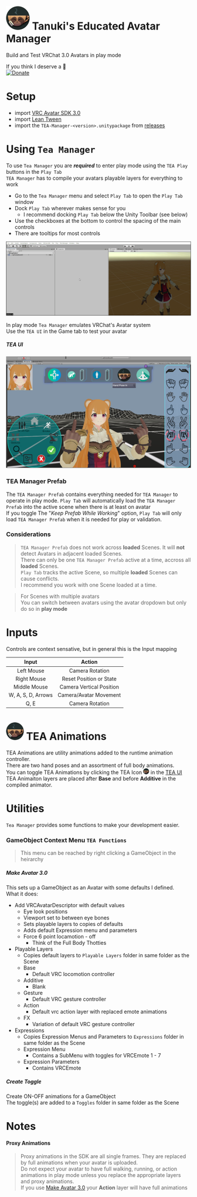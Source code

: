 <h1><img src="https://github.com/EducatedTanuki/TEA-Manager/raw/1.0.0/Resources/UI/Icons/TEA.png" alt="TEA-icon.png" width="64" height="64" style="max-width:100%;"> Tanuki's Educated Avatar Manager</h1>

Build and Test VRChat 3.0 Avatars in play mode  

If you think I deserve a :cookie:  
[![Donate](https://img.shields.io/badge/Donate-PayPal-green.svg)](https://www.paypal.com/donate?business=YYCSYXEYPMQK2&currency_code=USD)

# Setup
- import [VRC Avatar SDK 3.0](https://vrchat.com/home/download)
- import [Lean Tween](https://assetstore.unity.com/packages/tools/animation/leantween-3595)
- import the `TEA-Manager-<version>.unitypackage` from [releases](https://github.com/EducatedTanuki/TEA-Manager/releases)

# Using `Tea Manager`
To use `Tea Manager` you are ***required*** to enter play mode using the `TEA Play` buttons in the `Play Tab`  
`TEA Manager` has to compile your avatars playable layers for everything to work  
- Go to the `Tea Manager` menu and select `Play Tab`  to open the `Play Tab` window  
- Dock `Play Tab` wherever makes sense for you
  - I recommend docking `Play Tab` below the Unity Toolbar (see below)
- Use the checkboxes at the bottom to control the spacing of the main controls
- There are tooltips for most controls

![add-play-tab](https://github.com/EducatedTanuki/TEA-Manager/blob/1.0.0/tutorial/assets/add-play-tab.gif)

In play mode `Tea Manager` emulates VRChat's Avatar system  
Use the `TEA UI` in the Game tab to test your avatar  

##### TEA UI

![play-example](https://github.com/EducatedTanuki/TEA-Manager/blob/1.0.0/tutorial/assets/play-example.png)

### TEA Manager Prefab
The `TEA Manager Prefab` contains everything needed for `TEA Manager` to operate in play mode.
`Play Tab` will automatically load the `TEA Manager Prefab` into the active scene when there is at least on avatar  
If you toggle The "*Keep Prefab While Working*" option, `Play Tab` will only load `TEA Manager Prefab` when it is needed for play or validation.

### Considerations
> `TEA Manager Prefab` does not work across **loaded** Scenes. It will **not** detect Avatars in adjacent loaded Scenes.  
> There can only be one `TEA Manager Prefab` active at a time, accross all **loaded** Scenes.  
> `Play Tab` tracks the active Scene, so multiple **loaded** Scenes can cause conflicts.  
> I recommend you work with one Scene loaded at a time.  

> For Scenes with multiple avatars  
> You can switch between avatars using the avatar dropdown but only do so in **play mode**  

# Inputs
Controls are context sensative, but in general this is the Input mapping  

|        Input       |          Action          |
|:------------------:|:------------------------:|
|     Left Mouse     |      Camera Rotation     |
|     Right Mouse    |  Reset Position or State |
|    Middle Mouse    | Camera Vertical Position |
| W, A, S, D, Arrows |  Camera/Avatar Movement  |
|        Q, E        |      Camera Rotation     |

<h1><img src="https://github.com/EducatedTanuki/TEA-Manager/raw/1.0.0/Resources/UI/Icons/TEA.png" alt="TEA-icon.png" width="48" height="48" style="max-width:100%;"> TEA Animations</h1>  

TEA Animations are utility animations added to the runtime animation controller.  
There are two hand poses and an assortment of full body animations.  
You can toggle TEA Animations by clicking the TEA Icon <img src="https://github.com/EducatedTanuki/TEA-Manager/raw/1.0.0/Resources/UI/Icons/TEA.png" alt="TEA-icon.png" width="16" height="16" style="max-width:100%;"> in the [TEA UI](#tea-ui)  
TEA Animaiton layers are placed after **Base** and before **Additive** in the compiled animator.  

# Utilities
`Tea Manager` provides some functions to make your development easier.

### GameObject Context Menu `TEA Functions`

> This menu can be reached by right clicking a GameObject in the heirarchy

##### Make Avatar 3.0
This sets up a GameObject as an Avatar with some defaults I defined.  
What it does:  
- Add VRCAvatarDescriptor with default values
  - Eye look positions
  - Viewport set to between eye bones
  - Sets playable layers to copies of defaults
  - Adds default Expression menu and parameters
  - Force 6 point locamotion \- off
    - Think of the Full Body Thotties
- Playable Layers
  - Copies default layers to `Playable Layers` folder in same folder as the Scene
  - Base
    - Default VRC locomotion controller
  - Additive
    - Blank
  - Gesture
    - Default VRC gesture controller
  - Action
    - Default vrc action layer with replaced emote animations
  - FX
    - Variation of default VRC gesture controller
- Expressions
  - Copies Expression Menus and Parameters to `Expressions` folder in same folder as the Scene
  - Expression Menu
    - Contains a SubMenu with toggles for VRCEmote 1 \- 7
  - Expression Parameters
    - Contains VRCEmote

##### Create Toggle
Create ON-OFF animations for a GameObject  
The toggle(s) are added to a `Toggles` folder in same folder as the Scene

# Notes

#### Proxy Animations

> Proxy animations in the SDK are all single frames. They are replaced by full animations when your avatar is uploaded.  
> Do not expect your avatar to have full walking, running, or action animations in play mode unless you replace the appropriate layers and proxy animations.  
> If you use [Make Avatar 3.0](#make-avatar-30) your **Action** layer will have full animations